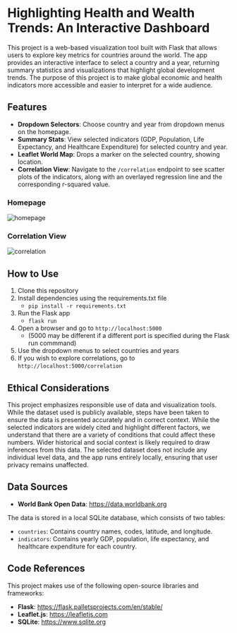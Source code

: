 # Highlighting Health and Wealth Trends: An Interactive Dashboard

This project is a web-based visualization tool built with Flask that allows users to explore key metrics for countries around the world. The app provides an interactive interface to select a country and a year, returning summary statistics and visualizations that highlight global development trends. The purpose of this project is to make global economic and health indicators more accessible and easier to interpret for a wide audience.

## Features
- **Dropdown Selectors**: Choose country and year from dropdown menus on the homepage.
- **Summary Stats**: View selected indicators (GDP, Population, Life Expectancy, and Healthcare Expenditure) for selected country and year.
- **Leaflet World Map**: Drops a marker on the selected country, showing location.
- **Correlation View**: Navigate to the `/correlation` endpoint to see scatter plots of the indicators, along with an overlayed regression line and the corresponding r-squared value.

### Homepage
![homepage](https://github.com/user-attachments/assets/f07b9d61-8bb6-4734-8cdd-c70a4e5eea69)

### Correlation View
![correlation](https://github.com/user-attachments/assets/68b51c94-e9a4-410d-82e0-3a1d9aa274a6)


## How to Use
1. Clone this repository
2. Install dependencies using the requirements.txt file
   - `pip install -r requirements.txt`
3. Run the Flask app
   - `flask run`
4. Open a browser and go to `http://localhost:5000`
   - (5000 may be different if a different port is specified during the Flask run commmand)
5. Use the dropdown menus to select countries and years
6. If you wish to explore correlations, go to `http://localhost:5000/correlation`

## Ethical Considerations
This project emphasizes responsible use of data and visualization tools. While the dataset used is publicly available, steps have been taken to ensure the data is presented accurately and in correct context. While the selected indicators are widely cited and highlight
different factors, we understand that there are a variety of conditions that could affect these numbers. Wider historical and social context is likely required to draw inferences from this data. The selected dataset does not include any individual level data, and the app
runs entirely locally, ensuring that user privacy remains unaffected.

## Data Sources
- **World Bank Open Data**: https://data.worldbank.org

The data is stored in a local SQLite database, which consists of two tables:
- `countries`: Contains country names, codes, latitude, and longitude.
- `indicators`: Contains yearly GDP, population, life expectancy, and healthcare expenditure for each country.

## Code References
This project makes use of the following open-source libraries and frameworks:
- **Flask**: https://flask.palletsprojects.com/en/stable/
- **Leaflet.js**: https://leafletjs.com
- **SQLite**: https://www.sqlite.org

